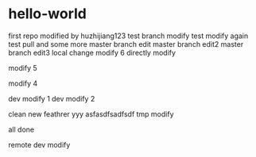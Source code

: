 # hello-world
first repo
modified by huzhijiang123
test branch modify
test modify again
test pull and some more
master branch edit
master branch edit2
master branch edit3
local change
modify 6
directly modify


modify 5

modify 4

dev modify 1
dev modify 2

clean
new feathrer
yyy
asfasdfsadfsdf
tmp modify

all done

remote dev modify
